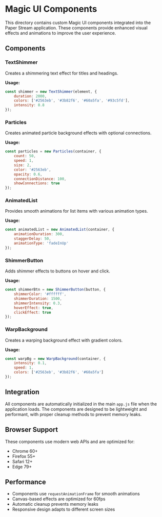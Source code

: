 # Magic UI Components

This directory contains custom Magic UI components integrated into the Paper Stream application. These components provide enhanced visual effects and animations to improve the user experience.

## Components

### TextShimmer
Creates a shimmering text effect for titles and headings.

**Usage:**
```javascript
const shimmer = new TextShimmer(element, {
    duration: 2000,
    colors: ['#2563eb', '#3b82f6', '#60a5fa', '#93c5fd'],
    intensity: 0.8
});
```

### Particles
Creates animated particle background effects with optional connections.

**Usage:**
```javascript
const particles = new Particles(container, {
    count: 50,
    speed: 1,
    size: 2,
    color: '#2563eb',
    opacity: 0.6,
    connectionDistance: 100,
    showConnections: true
});
```

### AnimatedList
Provides smooth animations for list items with various animation types.

**Usage:**
```javascript
const animatedList = new AnimatedList(container, {
    animationDuration: 300,
    staggerDelay: 50,
    animationType: 'fadeInUp'
});
```

### ShimmerButton
Adds shimmer effects to buttons on hover and click.

**Usage:**
```javascript
const shimmerBtn = new ShimmerButton(button, {
    shimmerColor: '#ffffff',
    shimmerDuration: 1500,
    shimmerIntensity: 0.3,
    hoverEffect: true,
    clickEffect: true
});
```

### WarpBackground
Creates a warping background effect with gradient colors.

**Usage:**
```javascript
const warpBg = new WarpBackground(container, {
    intensity: 0.1,
    speed: 1,
    colors: ['#2563eb', '#3b82f6', '#60a5fa']
});
```

## Integration

All components are automatically initialized in the main `app.js` file when the application loads. The components are designed to be lightweight and performant, with proper cleanup methods to prevent memory leaks.

## Browser Support

These components use modern web APIs and are optimized for:
- Chrome 60+
- Firefox 55+
- Safari 12+
- Edge 79+

## Performance

- Components use `requestAnimationFrame` for smooth animations
- Canvas-based effects are optimized for 60fps
- Automatic cleanup prevents memory leaks
- Responsive design adapts to different screen sizes
